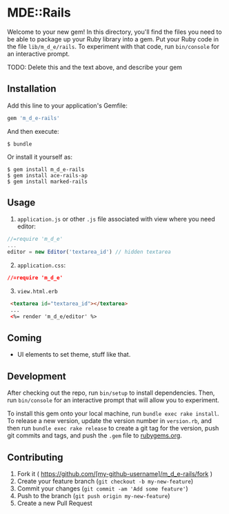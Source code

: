 # MDE::Rails

Welcome to your new gem! In this directory, you'll find the files you need to be able to package up your Ruby library into a gem. Put your Ruby code in the file `lib/m_d_e/rails`. To experiment with that code, run `bin/console` for an interactive prompt.

TODO: Delete this and the text above, and describe your gem

## Installation

Add this line to your application's Gemfile:

```ruby
gem 'm_d_e-rails'
```

And then execute:

    $ bundle

Or install it yourself as:

    $ gem install m_d_e-rails
    $ gem install ace-rails-ap
    $ gem install marked-rails

## Usage

1. `application.js` or other `.js` file associated with view where you need editor:

```javascript
//=require 'm_d_e'
...
editor = new Editor('textarea_id') // hidden textarea
```

2. `application.css`:

```css
//=require 'm_d_e'
```

3. `view.html.erb`

```html
 <textarea id="textarea_id"></textarea>
 ...
 <%= render 'm_d_e/editor' %>
```

## Coming

* UI elements to set theme, stuff like that.

## Development

After checking out the repo, run `bin/setup` to install dependencies. Then, run `bin/console` for an interactive prompt that will allow you to experiment.

To install this gem onto your local machine, run `bundle exec rake install`. To release a new version, update the version number in `version.rb`, and then run `bundle exec rake release` to create a git tag for the version, push git commits and tags, and push the `.gem` file to [rubygems.org](https://rubygems.org).

## Contributing

1. Fork it ( https://github.com/[my-github-username]/m_d_e-rails/fork )
2. Create your feature branch (`git checkout -b my-new-feature`)
3. Commit your changes (`git commit -am 'Add some feature'`)
4. Push to the branch (`git push origin my-new-feature`)
5. Create a new Pull Request

